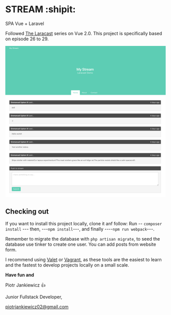 # STREAM :shipit:

SPA Vue + Laravel




Followed  [The Laracast](https://laracasts.com/series/learn-vue-2-step-by-step/)
 series on Vue 2.0. This project is specifically based on episode 26 to 29. 
      
      
![Screenshot](screen1.png)


## Checking out
If you want to install this project locally, clone it anf follow:  Run -- `composer install` --- then,
---`npm install`---, and finally ----`npm run webpack`---.

Remember to migrate the database with `php artisan migrate`, to seed the database use tinker to create one user. You can add posts from website form. 

I recommend using [Valet](https://laravel.com/docs/5.6/valet) or [Vagrant](https://laravel.com/docs/5.6/homestead), as these tools are the easiest to learn and the
 fastest to develop projects locally on a small scale.
 
**Have fun and**


Piotr Jankiewicz :+1:


Junior Fullstack Developer,


piotrjankiewicz02@gmail.com
